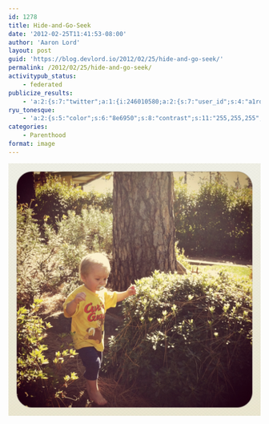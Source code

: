```yaml
---
id: 1278
title: Hide-and-Go-Seek
date: '2012-02-25T11:41:53-08:00'
author: 'Aaron Lord'
layout: post
guid: 'https://blog.devlord.io/2012/02/25/hide-and-go-seek/'
permalink: /2012/02/25/hide-and-go-seek/
activitypub_status:
    - federated
publicize_results:
    - 'a:2:{s:7:"twitter";a:1:{i:246010580;a:2:{s:7:"user_id";s:4:"a1rd";s:7:"post_id";s:18:"173492962586664960";}}s:2:"fb";a:1:{i:100001277464592;a:2:{s:7:"user_id";s:15:"100001277464592";s:7:"post_id";s:15:"327888230597090";}}}'
ryu_tonesque:
    - 'a:2:{s:5:"color";s:6:"8e6950";s:8:"contrast";s:11:"255,255,255";}'
categories:
    - Parenthood
format: image
---
```


<img src="/assets/img/2012/02/20120225-113332.jpg" alt="Baxter in my favorite part of the yard, with a binkie in his mouth" />